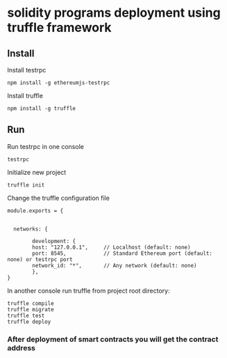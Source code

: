 # solidity programs deployment using truffle framework

## Install

Install testrpc
 
```
npm install -g ethereumjs-testrpc
```

Install truffle

```
npm install -g truffle
```

## Run

Run testrpc in one console

```
testrpc
```

Initialize new project

```
truffle init
```

Change the truffle configuration file

```
module.exports = {
  

  networks: {
    
    	development: {
    	host: "127.0.0.1",     // Localhost (default: none)
     	port: 8545,            // Standard Ethereum port (default: none) or testrpc port 
    	network_id: "*",       // Any network (default: none)
    	},
}
```

In another console run truffle from project root directory:

```
truffle compile
truffle migrate
truffle test
truffle deploy
```

### After deployment of smart contracts you will get the contract address
